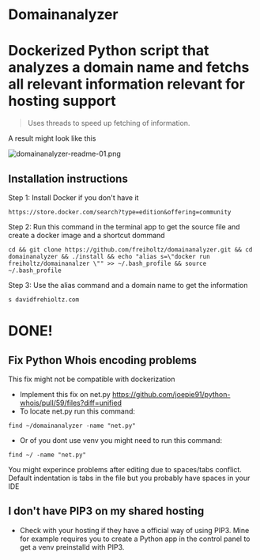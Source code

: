 # Domainanalyzer
# Dockerized Python script that analyzes a domain name and fetchs all relevant information relevant for hosting support

> Uses threads to speed up fetching of information.

A result might look like this

![domainanalyzer-readme-01.png](https://github.com/freiholtz/domainanalyzer/raw/master/docs/domainanalyzer-readme-01.png)


## Installation instructions

Step 1: Install Docker if you don't have it
```
https://store.docker.com/search?type=edition&offering=community
```

Step 2: Run this command in the terminal app to get the source file and create a docker image and a shortcut dommand
```
cd && git clone https://github.com/freiholtz/domainanalyzer.git && cd domainanalyzer && ./install && echo "alias s=\"docker run freiholtz/domainanalzer \"" >> ~/.bash_profile && source ~/.bash_profile
```

Step 3: Use the alias command and a domain name to get the information
```
s davidfrehioltz.com
```

# DONE!

## Fix Python Whois encoding problems

This fix might not be compatible with dockerization

* Implement this fix on net.py https://github.com/joepie91/python-whois/pull/59/files?diff=unified
* To locate net.py run this command:
```
find ~/domainanalyzer -name "net.py"
```
* Or of you dont use venv you might need to run this command:
```
find ~/ -name "net.py"
```
You might experince problems after editing due to spaces/tabs conflict.
Default indentation is tabs in the file but you probably have spaces in your IDE

## I don't have PIP3 on my shared hosting
* Check with your hosting if they have a official way of using PIP3. Mine for example requires you to create a Python app in the control panel to get a venv preinstalld with PIP3.

